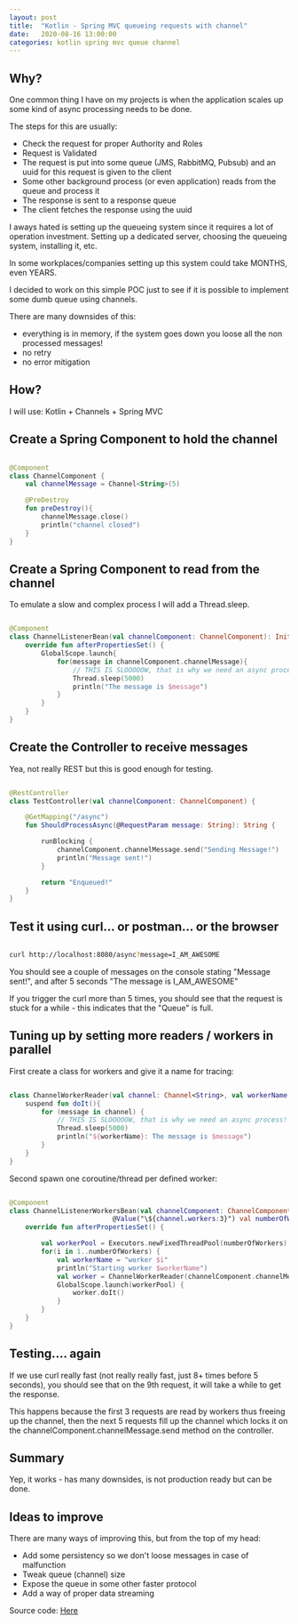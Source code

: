 ```yaml
---
layout: post
title:  "Kotlin - Spring MVC queueing requests with channel"
date:   2020-08-16 13:00:00
categories: kotlin spring mvc queue channel
---
```


## Why?

One common thing I have on my projects is when the application scales up some kind of async processing needs to be done.

The steps for this are usually:

- Check the request for proper Authority and Roles
- Request is Validated
- The request is put into some queue (JMS, RabbitMQ, Pubsub) and an uuid for this request is given to the client
- Some other background process (or even application) reads from the queue and process it
- The response is sent to a response queue
- The client fetches the response using the uuid

I aways hated is setting up the queueing system since it requires a lot of operation investment. Setting up a dedicated server, choosing the queueing system, installing it, etc.

In some workplaces/companies setting up this system could take MONTHS, even YEARS.

I decided to work on this simple POC just to see if it is possible to implement some dumb queue using channels.

There are many downsides of this:
- everything is in memory, if the system goes down you loose all the non processed messages!
- no retry
- no error mitigation

## How?

I will use: Kotlin + Channels + Spring MVC

## Create a Spring Component to hold the channel

```kotlin

@Component
class ChannelComponent {
    val channelMessage = Channel<String>(5)

    @PreDestroy
    fun preDestroy(){
        channelMessage.close()
        println("channel closed")
    }
}


```

## Create a Spring Component to read from the channel

To emulate a slow and complex process I will add a Thread.sleep.

```kotlin

@Component
class ChannelListenerBean(val channelComponent: ChannelComponent): InitializingBean {
    override fun afterPropertiesSet() {
        GlobalScope.launch{
            for(message in channelComponent.channelMessage){
                // THIS IS SLOOOOOW, that is why we need an async process!
                Thread.sleep(5000)
                println("The message is $message")
            }
        }
    }
}

```

## Create the Controller to receive messages

Yea, not really REST but this is good enough for testing.

```kotlin

@RestController
class TestController(val channelComponent: ChannelComponent) {

    @GetMapping("/async")
    fun ShouldProcessAsync(@RequestParam message: String): String {

        runBlocking {
            channelComponent.channelMessage.send("Sending Message!")
            println("Message sent!")
        }

        return "Enqueued!"
    }
}

```

## Test it using curl... or postman... or the browser

```bash

curl http://localhost:8080/async?message=I_AM_AWESOME

```

You should see a couple of messages on the console stating "Message sent!", and after 5 seconds "The message is I_AM_AWESOME"

If you trigger the curl more than 5 times, you should see that the request is stuck for a while - this indicates that the "Queue" is full.

## Tuning up by setting more readers / workers in parallel

First create a class for workers and give it a name for tracing:

```kotlin

class ChannelWorkerReader(val channel: Channel<String>, val workerName:String){
    suspend fun doIt(){
        for (message in channel) {
            // THIS IS SLOOOOOW, that is why we need an async process!
            Thread.sleep(5000)
            println("${workerName}: The message is $message")
        }
    }
}

```

Second spawn one coroutine/thread per defined worker:

```kotlin

@Component
class ChannelListenerWorkersBean(val channelComponent: ChannelComponent,
                          @Value("\${channel.workers:3}") val numberOfWorkers:Int): InitializingBean {
    override fun afterPropertiesSet() {

        val workerPool = Executors.newFixedThreadPool(numberOfWorkers).asCoroutineDispatcher()
        for(i in 1..numberOfWorkers) {
            val workerName = "worker $i"
            println("Starting worker $workerName")
            val worker = ChannelWorkerReader(channelComponent.channelMessage, workerName)
            GlobalScope.launch(workerPool) {
                worker.doIt()
            }
        }
    }
}

```

## Testing.... again

If we use curl really fast (not really really fast, just 8+ times before 5 seconds), you should see that on the 9th request, it will take a while to get the response.

This happens because the first 3 requests are read by workers thus freeing up the channel, then the next 5 requests fill up the channel which locks it on the channelComponent.channelMessage.send method on the controller.

## Summary

Yep, it works - has many downsides, is not production ready but can be done.

## Ideas to improve

There are many ways of improving this, but from the top of my head:

- Add some persistency so we don't loose messages in case of malfunction
- Tweak queue (channel) size
- Expose the queue in some other faster protocol
- Add a way of proper data streaming

Source code: [Here](https://github.com/mussatto/PocAsyncChannel)